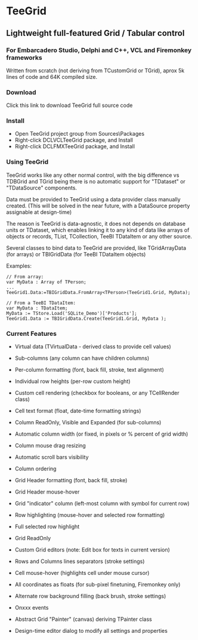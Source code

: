 # TeeGrid

## Lightweight full-featured Grid / Tabular control

### For Embarcadero Studio, Delphi and C++, VCL and Firemonkey frameworks

Written from scratch (not deriving from TCustomGrid or TGrid), aprox 5k lines of code and 64K compiled size.

### Download

Click this link to download TeeGrid full source code

### Install

- Open TeeGrid project group from Sources\Packages
- Right-click DCLVCLTeeGrid package, and Install
- Right-click DCLFMXTeeGrid package, and Install

### Using TeeGrid

TeeGrid works like any other normal control, with the big difference vs TDBGrid and TGrid being there is no automatic support for "TDataset" or "TDataSource" components. 

Data must be provided to TeeGrid using a data provider class manually created. (This will be solved in the near future, with a DataSource property assignable at design-time)

The reason is TeeGrid is data-agnostic, it does not depends on database units or TDataset, which enables linking it to any kind of data like arrays of objects or records, TList, TCollection, TeeBI TDataItem or any other source.

Several classes to bind data to TeeGrid are provided, like TGridArrayData (for arrays) or TBIGridData (for TeeBI TDataItem objects)

Examples:

```delphi
// From array:
var MyData : Array of TPerson; 
...
TeeGrid1.Data:=TBIGridData.FromArray<TPerson>(TeeGrid1.Grid, MyData);

// From a TeeBI TDataItem:
var MyData : TDataItem;
MyData := TStore.Load('SQLite_Demo')['Products'];
TeeGrid1.Data := TBIGridData.Create(TeeGrid1.Grid, MyData );
```



### Current Features

- Virtual data (TVirtualData - derived class to provide cell values)

- Sub-columns (any column can have children columns)

- Per-column formatting (font, back fill, stroke, text alignment)

- Individual row heights (per-row custom height)

- Custom cell rendering (checkbox for booleans, or any TCellRender class)

- Cell text format (float, date-time formatting strings)

- Column ReadOnly, Visible and Expanded (for sub-columns)

- Automatic column width (or fixed, in pixels or % percent of grid width)

- Column mouse drag resizing

- Automatic scroll bars visibility

- Column ordering

- Grid Header formatting (font, back fill, stroke)

- Grid Header mouse-hover 

- Grid "indicator" column (left-most column with symbol for current row)

- Row highlighting (mouse-hover and selected row formatting)

- Full selected row highlight

- Grid ReadOnly

- Custom Grid editors (note: Edit box for texts in current version)

- Rows and Columns lines separators (stroke settings)

- Cell mouse-hover (highlights cell under mouse cursor)

- All coordinates as floats (for sub-pixel finetuning, Firemonkey only)

- Alternate row background filling (back brush, stroke settings)

- Onxxx events

- Abstract Grid "Painter" (canvas) deriving TPainter class

- Design-time editor dialog to modify all settings and properties

